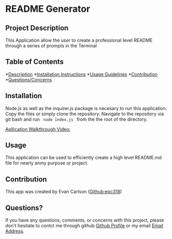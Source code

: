 # README Generator

## Project Description
<p>This Application allow the user to create a professional level README through a series of prompts in the Terminal</p>

## Table of Contents
 *[Description](#description)
 *[Installation Instructions](#installation)
 *[Usage Guidelines](#usage)
 *[Contribution](#contribution)
 *[Questions/Concerns](#questions)

## Installation
<p>Node.js as well as the inquirer.js package is necesary to run this application. Copy the files or simply clone the repository. Navigate to the repository via git bash and run
<code> node index.js </code> from the the root of the directory.</p>

[Apllication Walkthrough Video:](https://watch.screencastify.com/v/HWad0CBvP2cdTr9CcsxV)

## Usage
<p>This application can be used to efficiently create a high level README.md file for nearly anmy purpose or project.</p>

## Contribution
This app was created by Evan Carlson ([Github:epc318](https://github.com/epc318))

## Questions?
If you have any questions, comments, or concerns with this project, please don't hesitate to contct me through github [Github Profile](https://github.com/epc318) or my email [Email Address](carl4917@umn.edu).
